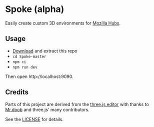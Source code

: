 # Spoke (alpha)

Easily create custom 3D environments for [Mozilla Hubs](https://hubs.mozilla.com).

## Usage

- [Download](https://github.com/MozillaReality/Spoke/archive/master.zip) and extract this repo
- `cd Spoke-master`
- `npm ci`
- `npm run dev`

Then open http://localhost:9090.

## Credits

Parts of this project are derived from the [three.js editor](https://threejs.org/editor/)
with thanks to [Mr.doob](https://github.com/mrdoob) and three.js' many contributors.

See the [LICENSE](LICENSE) for details.
